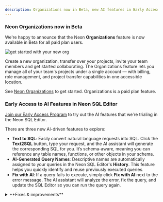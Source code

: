 ```yaml
---
description: Organizations now in Beta, new AI features in Early Access, and more
---
```


### Neon Organizations now in Beta

We're happy to announce that the Neon **Organizations** feature is now available in Beta for all paid plan users.

![get started with your new org](/docs/manage/org_projects.png)

Create a new organization, transfer over your projects, invite your team members and get started collaborating. The Organizations feature lets you manage all of your team's projects under a single account — with billing, role management, and project transfer capabilities in one accessible location.

See [Neon Organizations](/docs/manage/organizations) to get started. Organizations is a paid plan feature.

### Early Access to AI Features in Neon SQL Editor

[Join our Early Access Program](https://console.neon.tech/app/settings/early-access) to try out the AI features that we're trialing in the Neon SQL Editor.

There are three new AI-driven features to explore:

- **Text to SQL**: Easily convert natural language requests into SQL. Click the **Text2SQL** button, type your request, and the AI assistant will generate the corresponding SQL for you. It’s schema-aware, meaning you can reference any table names, functions, or other objects in your schema.
- **AI-Generated Query Names**: Descriptive names are automatically assigned to your queries in the Neon SQL Editor's **History**. This feature helps you quickly identify and reuse previously executed queries.
- **Fix with AI**: If a query fails to execute, simply click **Fix with AI** next to the error message. The AI assistant will analyze the error, fix the query, and update the SQL Editor so you can run the query again.

<details>
<summary>**Fixes & improvements**</summary>

- We now support self-serve account deletion should you need to remove your Neon account for any reason. See [Delete your account](/docs/manage/accounts#delete-your-account) for details.
- We added a **Protect** button to the branch **Overview** page to make it easier to enable branch protection. The [Protected Branches](/docs/guides/protected-branches) feature is available with the Neon [Scale](/docs/introduction/plans#scale) and [Business](/docs/introduction/plans#business) plans.
- We've updated the Drizzle Studio version that powers the **Tables** page in the Neon Console. The new 0.0.17 version fixes an issue the incorrectly adjusted timestamps based on the user's local timezone. For additional improvements and fixes, please refer to the [Neon Drizzle Studio Integration Changelog](https://github.com/neondatabase/neon-drizzle-studio-changelog/blob/main/CHANGELOG.md).
- The **Created by** column on the **Branches** page in the Neon Console now displays the creation source for branches created via GitHub or the [Neon Vercel Integration](/docs/guides/vercel#add-the-neon-vercel-integration). Hovering over the creation source will trigger a pop-up that provides links to an associated preview, repository, or code branch, where applicable.
  ![Branch created by column](/docs/relnotes/branch_created_by_column.png 'no-border')

</details>
